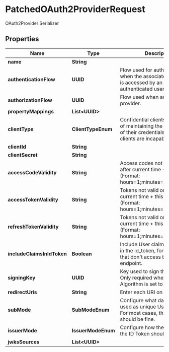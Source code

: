 

# PatchedOAuth2ProviderRequest

OAuth2Provider Serializer

## Properties

| Name | Type | Description | Notes |
|------------ | ------------- | ------------- | -------------|
|**name** | **String** |  |  [optional] |
|**authenticationFlow** | **UUID** | Flow used for authentication when the associated application is accessed by an un-authenticated user. |  [optional] |
|**authorizationFlow** | **UUID** | Flow used when authorizing this provider. |  [optional] |
|**propertyMappings** | **List&lt;UUID&gt;** |  |  [optional] |
|**clientType** | **ClientTypeEnum** | Confidential clients are capable of maintaining the confidentiality of their credentials. Public clients are incapable |  [optional] |
|**clientId** | **String** |  |  [optional] |
|**clientSecret** | **String** |  |  [optional] |
|**accessCodeValidity** | **String** | Access codes not valid on or after current time + this value (Format: hours&#x3D;1;minutes&#x3D;2;seconds&#x3D;3). |  [optional] |
|**accessTokenValidity** | **String** | Tokens not valid on or after current time + this value (Format: hours&#x3D;1;minutes&#x3D;2;seconds&#x3D;3). |  [optional] |
|**refreshTokenValidity** | **String** | Tokens not valid on or after current time + this value (Format: hours&#x3D;1;minutes&#x3D;2;seconds&#x3D;3). |  [optional] |
|**includeClaimsInIdToken** | **Boolean** | Include User claims from scopes in the id_token, for applications that don&#39;t access the userinfo endpoint. |  [optional] |
|**signingKey** | **UUID** | Key used to sign the tokens. Only required when JWT Algorithm is set to RS256. |  [optional] |
|**redirectUris** | **String** | Enter each URI on a new line. |  [optional] |
|**subMode** | **SubModeEnum** | Configure what data should be used as unique User Identifier. For most cases, the default should be fine. |  [optional] |
|**issuerMode** | **IssuerModeEnum** | Configure how the issuer field of the ID Token should be filled. |  [optional] |
|**jwksSources** | **List&lt;UUID&gt;** |  |  [optional] |



